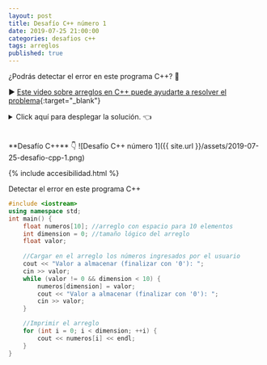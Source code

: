 ```yaml
---
layout: post
title: Desafío C++ número 1
date: 2019-07-25 21:00:00
categories: desafios c++
tags: arreglos
published: true
---
```


¿Podrás detectar el error en este programa C++? 🔎

▶️ [Este video sobre arreglos en C++ puede ayudarte a resolver el problema](https://www.youtube.com/watch?v=1UycYfCSil8){:target="_blank"}

<details><summary>Click aquí para desplegar la solución. 👈</summary>
<br />✏️ El error está en la carga del arreglo, ya que la dimensión lógica nunca se incrementa al ir agregando elementos, entonces cada valor ingresado se guarda en la posición 0, pisando al anterior.
<br />
<br />Algunos detalles más:
<br />🔹 ¿Hay un bucle infinito? No. El bucle while corta si se ingresa valor==0 y for nunca se ejecuta porque i==0 y dimension==0.
<br />🔹 ¿Podría hacerse con do-while en vez de while? Eso cambiaría el algoritmo. Tal como está, se ejecuta 0 o más veces. Con do-while (a menos que haya un break anticipado) se ejecutaría 1 o más veces.
<br />🔹 ¿Qué se almacena en el arreglo? Con la versión errónea, solo se almacena el último valor leido (a menos que sea el 0), y siempre se lo guarda en la primera posición del arreglo con la instrucción numeros[dimension]=valor
<br />🔹 Los elementos son indefinidos cuando se declara el arreglo, pero eso no causará errores si se maneja apropiadamente la dimensión lógica. El tamaño físico del arreglo es 10, pero podría haber menos elementos "útiles" (tamaño lógico) ocupados.
<br />
<div markdown="1">💻 [Código ejecutable](https://jdoodle.com/a/3pI5){:target="_blank"}
  
{% include codeEditor.html id="3pI5?stdin=1&arg=0&rw=1" %}
  </div>
<br />
<div markdown="1">![Solución al desafío]({{ site.url }}/assets/2019-07-25-desafio-cpp-1-solucion.png)
  </div></details>

<br />
<br />
**Desafío C++** 👇
![Desafío C++ número 1]({{ site.url }}/assets/2019-07-25-desafio-cpp-1.png)

{% include accesibilidad.html %}

Detectar el error en este programa C++

```cpp
#include <iostream>
using namespace std;
int main() {
    float numeros[10]; //arreglo con espacio para 10 elementos
    int dimension = 0; //tamaño lógico del arreglo
    float valor;
    
    //Cargar en el arreglo los números ingresados por el usuario
    cout << "Valor a almacenar (finalizar con '0'): ";
    cin >> valor;
    while (valor != 0 && dimension < 10) {
        numeros[dimension] = valor;
        cout << "Valor a almacenar (finalizar con '0'): ";
        cin >> valor;
    }

    //Imprimir el arreglo
    for (int i = 0; i < dimension; ++i) {
        cout << numeros[i] << endl;
    }
}
```

</div></details>

